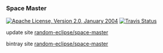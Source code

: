 
### Space Master

[![Apache License, Version 2.0, January 2004](https://img.shields.io/github/license/mojohaus/versions-maven-plugin.svg?label=License)](http://www.apache.org/licenses/)
[![Travis Status](https://travis-ci.org/random-eclipse/space-master.svg?branch=master)](https://travis-ci.org/random-eclipse/space-master/builds)

update site [random-eclipse/space-master](https://dl.bintray.com/random-eclipse/eclipse/space-master/)

bintray site [random-eclipse/space-master](https://bintray.com/random-eclipse/eclipse/space-master)
